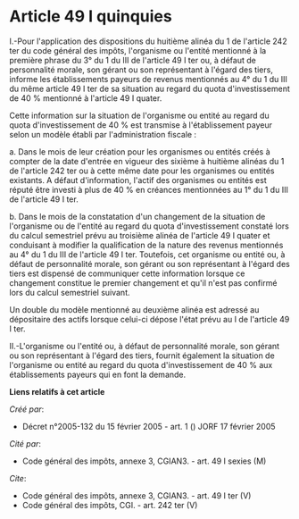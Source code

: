 # Article 49 I quinquies

I.-Pour l'application des dispositions du huitième alinéa du 1 de l'article 242 ter du code général des impôts, l'organisme
ou l'entité mentionné à la première phrase du 3° du 1 du III de l'article 49 I ter ou, à défaut de personnalité morale, son
gérant ou son représentant à l'égard des tiers, informe les établissements payeurs de revenus mentionnés au 4° du 1 du III du
même article 49 I ter de sa situation au regard du quota d'investissement de 40 % mentionné à l'article 49 I quater. 

Cette information sur la situation de l'organisme ou entité au regard du quota d'investissement de 40 % est transmise à
l'établissement payeur selon un modèle établi par l'administration fiscale : 

a. Dans le mois de leur création pour les organismes ou entités créés à compter de la date d'entrée en vigueur des sixième à
huitième alinéas du 1 de l'article 242 ter ou à cette même date pour les organismes ou entités existants. A défaut
d'information, l'actif des organismes ou entités est réputé être investi à plus de 40 % en créances mentionnées au 1° du 1 du
III de l'article 49 I ter. 

b. Dans le mois de la constatation d'un changement de la situation de l'organisme ou de l'entité au regard du quota
d'investissement constaté lors du calcul semestriel prévu au troisième alinéa de l'article 49 I quater et conduisant à
modifier la qualification de la nature des revenus mentionnés au 4° du 1 du III de l'article 49 I ter. Toutefois, cet
organisme ou entité ou, à défaut de personnalité morale, son gérant ou son représentant à l'égard des tiers est dispensé de
communiquer cette information lorsque ce changement constitue le premier changement et qu'il n'est pas confirmé lors du
calcul semestriel suivant. 

Un double du modèle mentionné au deuxième alinéa est adressé au dépositaire des actifs lorsque celui-ci dépose l'état prévu
au I de l'article 49 I ter. 

II.-L'organisme ou l'entité ou, à défaut de personnalité morale, son gérant ou son représentant à l'égard des tiers, fournit
également la situation de l'organisme ou entité au regard du quota d'investissement de 40 % aux établissements payeurs qui en
font la demande.

**Liens relatifs à cet article**

_Créé par_:

  - Décret n°2005-132 du 15 février 2005 - art. 1 () JORF 17 février 2005

_Cité par_:

  - Code général des impôts, annexe 3, CGIAN3. - art. 49 I sexies (M)

_Cite_:

  - Code général des impôts, annexe 3, CGIAN3. - art. 49 I ter (V)
  - Code général des impôts, CGI. - art. 242 ter (V)
